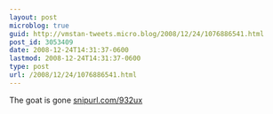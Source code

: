 ```yaml
---
layout: post
microblog: true
guid: http://vmstan-tweets.micro.blog/2008/12/24/1076886541.html
post_id: 3053409
date: 2008-12-24T14:31:37-0600
lastmod: 2008-12-24T14:31:37-0600
type: post
url: /2008/12/24/1076886541.html
---
```

The goat is gone  [snipurl.com/932ux](http://snipurl.com/932ux)
